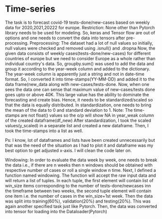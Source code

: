 # Time-series

The task is to forecast covid-19 tests-done/new-cases based on weekly data for 2020,2021,20222 for europe.
Restriction: None other than Pytorch library needs to be used for modeling. So, keras and Tensor flow are out of options and one needs to convert the data into tensors after pre-processing.
Preprocessing:
The dataset had a lot of null values so initially, null values were checked and removed using .isnull() and .dropna
Now, the given data consists of weekly cases(tests-done/new-cases) for different countries of europe but we need to consider Europe as a whole rather than individual country's data. So, groupby.sum() was used to add the data and group it according to the year-week column and added to the dictionary.
The year-week column is apparently just a string and not in date-time format. So, I converted it into time-stamps(YY-MM-DD) and added it to the data frame(new_data along with new-cases/tests-done.
Now, when one sees the data one can sense that maximum value of new-cases/tests done goes upto or above 40K. This large value has the ability to dominate the forecasting and create bias. Hence, it needs to be standardized/scaled so that the data is equally distributed. In standardization, one needs to bring the mean of the data to 0 and standard deviation to 1. 
Note: The time-stamps are not float() values so the o/p will show NA in year_weak column of the created dataframe(df_new)
After standardization, I took the scaled values(y_scaled) in a separate list and created a new dataframe. Then, I took the time-stamps into a list as well.

Ps: I know, lot of dataframes and lists have been created unnecessarily but that was the need of the situation as I had to plot it and dataframe was my best option to get adjusted x-axis. I will clean the code later on.

Windowing: In order to evaluate the data week by week, one needs to break the data i.e., if there are n weeks then n windows should be obtained with respective number of cases or roll a single window n time.
Next, I defined a function named windowing. The function will accept the raw input data and will return a list of tuples. In each tuple, the first element will contain list of win_size items corresponding to the number of tests-done/newcases inn the timeframe between two weeks, the second tuple element will contain one item i.e. the number of cases in the win_size+1st week.
Then the data was split into training(60%), validation(20%) and testing(20%). This was again another specified task just like Pytorch.
Then, the data was converted into tensor for loading into the Dataloader(Pytorch)
